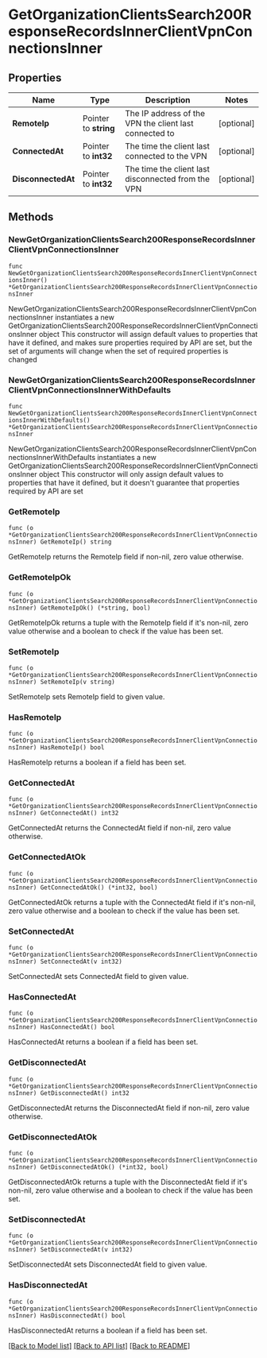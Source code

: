 # GetOrganizationClientsSearch200ResponseRecordsInnerClientVpnConnectionsInner

## Properties

Name | Type | Description | Notes
------------ | ------------- | ------------- | -------------
**RemoteIp** | Pointer to **string** | The IP address of the VPN the client last connected to | [optional] 
**ConnectedAt** | Pointer to **int32** | The time the client last connected to the VPN | [optional] 
**DisconnectedAt** | Pointer to **int32** | The time the client last disconnected from the VPN | [optional] 

## Methods

### NewGetOrganizationClientsSearch200ResponseRecordsInnerClientVpnConnectionsInner

`func NewGetOrganizationClientsSearch200ResponseRecordsInnerClientVpnConnectionsInner() *GetOrganizationClientsSearch200ResponseRecordsInnerClientVpnConnectionsInner`

NewGetOrganizationClientsSearch200ResponseRecordsInnerClientVpnConnectionsInner instantiates a new GetOrganizationClientsSearch200ResponseRecordsInnerClientVpnConnectionsInner object
This constructor will assign default values to properties that have it defined,
and makes sure properties required by API are set, but the set of arguments
will change when the set of required properties is changed

### NewGetOrganizationClientsSearch200ResponseRecordsInnerClientVpnConnectionsInnerWithDefaults

`func NewGetOrganizationClientsSearch200ResponseRecordsInnerClientVpnConnectionsInnerWithDefaults() *GetOrganizationClientsSearch200ResponseRecordsInnerClientVpnConnectionsInner`

NewGetOrganizationClientsSearch200ResponseRecordsInnerClientVpnConnectionsInnerWithDefaults instantiates a new GetOrganizationClientsSearch200ResponseRecordsInnerClientVpnConnectionsInner object
This constructor will only assign default values to properties that have it defined,
but it doesn't guarantee that properties required by API are set

### GetRemoteIp

`func (o *GetOrganizationClientsSearch200ResponseRecordsInnerClientVpnConnectionsInner) GetRemoteIp() string`

GetRemoteIp returns the RemoteIp field if non-nil, zero value otherwise.

### GetRemoteIpOk

`func (o *GetOrganizationClientsSearch200ResponseRecordsInnerClientVpnConnectionsInner) GetRemoteIpOk() (*string, bool)`

GetRemoteIpOk returns a tuple with the RemoteIp field if it's non-nil, zero value otherwise
and a boolean to check if the value has been set.

### SetRemoteIp

`func (o *GetOrganizationClientsSearch200ResponseRecordsInnerClientVpnConnectionsInner) SetRemoteIp(v string)`

SetRemoteIp sets RemoteIp field to given value.

### HasRemoteIp

`func (o *GetOrganizationClientsSearch200ResponseRecordsInnerClientVpnConnectionsInner) HasRemoteIp() bool`

HasRemoteIp returns a boolean if a field has been set.

### GetConnectedAt

`func (o *GetOrganizationClientsSearch200ResponseRecordsInnerClientVpnConnectionsInner) GetConnectedAt() int32`

GetConnectedAt returns the ConnectedAt field if non-nil, zero value otherwise.

### GetConnectedAtOk

`func (o *GetOrganizationClientsSearch200ResponseRecordsInnerClientVpnConnectionsInner) GetConnectedAtOk() (*int32, bool)`

GetConnectedAtOk returns a tuple with the ConnectedAt field if it's non-nil, zero value otherwise
and a boolean to check if the value has been set.

### SetConnectedAt

`func (o *GetOrganizationClientsSearch200ResponseRecordsInnerClientVpnConnectionsInner) SetConnectedAt(v int32)`

SetConnectedAt sets ConnectedAt field to given value.

### HasConnectedAt

`func (o *GetOrganizationClientsSearch200ResponseRecordsInnerClientVpnConnectionsInner) HasConnectedAt() bool`

HasConnectedAt returns a boolean if a field has been set.

### GetDisconnectedAt

`func (o *GetOrganizationClientsSearch200ResponseRecordsInnerClientVpnConnectionsInner) GetDisconnectedAt() int32`

GetDisconnectedAt returns the DisconnectedAt field if non-nil, zero value otherwise.

### GetDisconnectedAtOk

`func (o *GetOrganizationClientsSearch200ResponseRecordsInnerClientVpnConnectionsInner) GetDisconnectedAtOk() (*int32, bool)`

GetDisconnectedAtOk returns a tuple with the DisconnectedAt field if it's non-nil, zero value otherwise
and a boolean to check if the value has been set.

### SetDisconnectedAt

`func (o *GetOrganizationClientsSearch200ResponseRecordsInnerClientVpnConnectionsInner) SetDisconnectedAt(v int32)`

SetDisconnectedAt sets DisconnectedAt field to given value.

### HasDisconnectedAt

`func (o *GetOrganizationClientsSearch200ResponseRecordsInnerClientVpnConnectionsInner) HasDisconnectedAt() bool`

HasDisconnectedAt returns a boolean if a field has been set.


[[Back to Model list]](../README.md#documentation-for-models) [[Back to API list]](../README.md#documentation-for-api-endpoints) [[Back to README]](../README.md)


